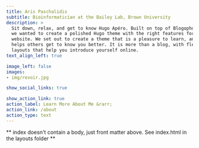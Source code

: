 ```yaml
---
title: Aris Paschalidis
subtitle: Bioinformatician at the Bailey Lab, Brown University
description: >
  Sit down, relax, and get to know Hugo Apéro. Built on top of Blogophonic,
  we wanted to create a polished Hugo theme with the right features for a true personal
  website. We set out to create a theme that is a pleasure to learn, and one that
  helps others get to know you better. It is more than a blog, with flexible custom
  layouts that help you introduce yourself online.
text_align_left: true

image_left: false
images:
- img/revoir.jpg

show_social_links: true

show_action_link: true
action_label: Learn More About Me &rarr;
action_link: /about
action_type: text
---
```


** index doesn't contain a body, just front matter above.
See index.html in the layouts folder **
